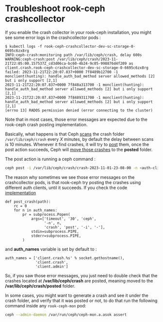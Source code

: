 # Troubleshoot rook-ceph crashcollector

If you enable the crash collector in your rook-ceph installation, you might see some error logs in the crashcollector pods :

```console
$ kubectl logs -f rook-ceph-crashcollector-dev-sc-storage-0-6695c6zx8rg
INFO:ceph-crash:monitoring path /var/lib/ceph/crash, delay 600s
WARNING:ceph-crash:post /var/lib/ceph/crash/2023-11-21T22:05:00.157537Z_cd3d06ca-bc60-4b24-9c05-998876d4f209 as client.crash.rook-ceph-crashcollector-dev-sc-storage-0-6695c6zx8rg failed: 2023-11-21T22:20:07.837+0000 7f8489b12700 -1 monclient(hunting): handle_auth_bad_method server allowed_methods [2] but i only support [2,1]
2023-11-21T22:20:07.837+0000 7f848a313700 -1 monclient(hunting): handle_auth_bad_method server allowed_methods [2] but i only support [2,1]
2023-11-21T22:20:07.837+0000 7f8489311700 -1 monclient(hunting): handle_auth_bad_method server allowed_methods [2] but i only support [2,1]
[errno 13] RADOS permission denied (error connecting to the cluster)
```

Note that in most cases, those error messages are expected due to the rook-ceph crash posting implementation.

Basically, what happens is that Ceph [scans](https://github.com/ceph/ceph/blob/main/src/ceph-crash.in#L66) the crash folder `/var/lib/ceph/crash` every *X* minutes, by default the delay between scans is 10 minutes. Whenever it find crashes, it will try to [post](https://github.com/ceph/ceph/blob/main/src/ceph-crash.in#L44) them, once the post action succeeds, Ceph will [move those crashes](https://github.com/ceph/ceph/blob/main/src/ceph-crash.in#L84) to the **posted** folder.

The post action is running a ceph command :

```bash
ceph post -i /var/lib/ceph/crash/crash-2023-11-01-23-08-00 -n <auth-client>
```

The reason why sometimes we see those error messages on the crashcollector pods, is that rook-ceph try posting the crashes using different auth clients, until it succeeds. If you check the code [implementation](https://github.com/ceph/ceph/blob/main/src/ceph-crash.in#L46C25-L46C25)

```
def post_crash(path):
    rc = 0
    for n in auth_names:
        pr = subprocess.Popen(
            args=['timeout', '30', 'ceph',
                  '-n', n,
                  'crash', 'post', '-i', '-'],
            stdin=subprocess.PIPE,
            stderr=subprocess.PIPE,
        )
```

and **auth_names** variable is set by default to :

```
auth_names = ['client.crash.%s' % socket.gethostname(),
              'client.crash',
              'client.admin']
```

So, if you saw those error messages, you just need to double check that the crashes located at **/var/lib/ceph/crash** are posted, meaning moved to the **/var/lib/ceph/crash/posted** folder.

In some cases, you might want to generate a crash and see it under the crash folder, and verify that it was posted or not, to do that run the following command inside any `rook-ceph-mon` pod:

```bash
ceph --admin-daemon /var/run/ceph/ceph-mon.a.asok assert
```
